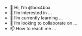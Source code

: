 - 👋 Hi, I’m @box4box
- 👀 I’m interested in ...
- 🌱 I’m currently learning ...
- 💞️ I’m looking to collaborate on ...
- 📫 How to reach me ...

<!---
box4box/box4box is a ✨ special ✨ repository because its `README.md` (this file) appears on your GitHub profile.
You can click the Preview link to take a look at your changes.
--->
